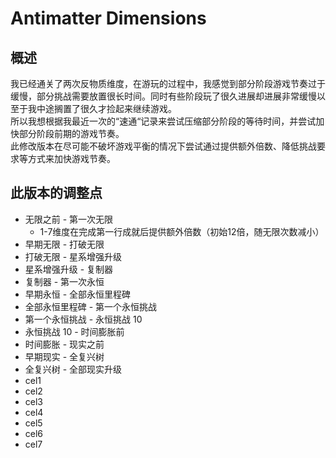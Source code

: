 # Antimatter Dimensions

## 概述
我已经通关了两次反物质维度，在游玩的过程中，我感觉到部分阶段游戏节奏过于缓慢，部分挑战需要放置很长时间。同时有些阶段玩了很久进展却进展非常缓慢以至于我中途搁置了很久才捡起来继续游戏。\
所以我想根据我最近一次的“速通“记录来尝试压缩部分阶段的等待时间，并尝试加快部分阶段前期的游戏节奏。\
此修改版本在尽可能不破坏游戏平衡的情况下尝试通过提供额外倍数、降低挑战要求等方式来加快游戏节奏。

## 此版本的调整点
* 无限之前 - 第一次无限
  * 1-7维度在完成第一行成就后提供额外倍数（初始12倍，随无限次数减小）
* 早期无限 - 打破无限
* 打破无限 - 星系增强升级
* 星系增强升级 - 复制器
* 复制器 - 第一次永恒
* 早期永恒 - 全部永恒里程碑
* 全部永恒里程碑 - 第一个永恒挑战
* 第一个永恒挑战 - 永恒挑战 10
* 永恒挑战 10 - 时间膨胀前
* 时间膨胀 - 现实之前
* 早期现实 - 全复兴树
* 全复兴树 - 全部现实升级
* cel1
* cel2
* cel3
* cel4
* cel5
* cel6
* cel7
